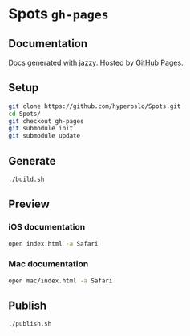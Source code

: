 # Spots `gh-pages`

## Documentation

[Docs](http://opensource.hyper.no/Spots/) generated with [jazzy](https://github.com/realm/jazzy).
Hosted by [GitHub Pages](https://pages.github.com).

## Setup

````bash
git clone https://github.com/hyperoslo/Spots.git
cd Spots/
git checkout gh-pages
git submodule init
git submodule update
````

## Generate

````bash
./build.sh
````

## Preview

### iOS documentation
````bash
open index.html -a Safari
````

### Mac documentation
````bash
open mac/index.html -a Safari
````

## Publish

````bash
./publish.sh
````
